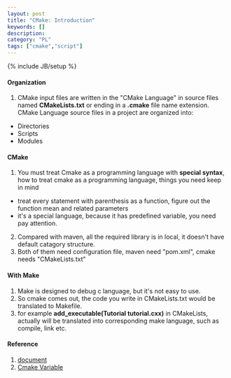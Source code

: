 ```yaml
--- 
layout: post 
title: "CMake: Introduction" 
keywords: [] 
description: 
category: "PL"
tags: ["cmake","script"] 
--- 
```

{% include JB/setup %}


#### Organization
1. CMake input files are written in the "CMake Language" in source files named
   **CMakeLists.txt** or ending in a **.cmake** file name extension. CMake
   Language source files in a project are organized into:
- Directories
- Scripts
- Modules



 

#### CMake
1. You must treat Cmake as a programming language with **special syntax**, how
   to treat cmake as a programming language, things you need keep in mind
- treat every statement with parenthesis as a function, figure out the function
  mean and related parameters
- it's a special language, because it has predefined variable, you need pay
  attention.
2. Compared with maven, all the required library is in local, it doesn't have
   default catagory structure.
3. Both of them need configuration file, maven need "pom.xml", cmake needs
   "CMakeLists.txt"

#### With Make
1. Make is designed to debug c language, but it's not easy to use.
2. So cmake comes out, the code you write in CMakeLists.txt would be translated
   to Makefile.
3. for example **add\_executable(Tutorial tutorial.cxx)** in CMakeLists,
   actually will be translated into corresponding make language, such as
   compile, link etc.



#### Reference
1. [document](https://cmake.org/cmake/help/latest/guide/tutorial/index.html)
2. [Cmake Variable](https://gitlab.kitware.com/cmake/community/-/wikis/doc/cmake/Useful-Variables)
